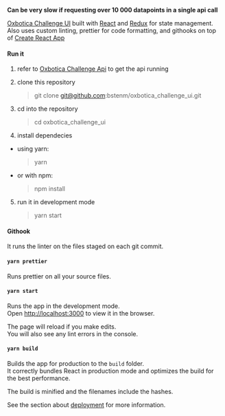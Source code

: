 **Can be very slow if requesting over 10 000 datapoints in a single api call**

[Oxbotica Challenge UI](https://github.com/bstenm/oxbotica_challenge_ui) built with [React](https://reactjs.org/) and [Redux](https://redux.js.org/) for state management. Also uses custom linting, prettier for code formatting, and githooks on top of [Create React App](https://github.com/facebook/create-react-app)

#### Run it

1. refer to [Oxbotica Challenge Api](https://github.com/bstenm/oxbotica_challenge_api) to get the api running

2. clone this repository

    > git clone git@github.com:bstenm/oxbotica_challenge_ui.git

3. cd into the repository

    > cd oxbotica_challenge_ui

4. install dependecies

-   using yarn:
    > yarn
-   or with npm:
    > npm install

5. run it in development mode
    > yarn start

#### Githook

It runs the linter on the files staged on each git commit.

#### `yarn prettier`

Runs prettier on all your source files.

#### `yarn start`

Runs the app in the development mode.<br>
Open [http://localhost:3000](http://localhost:3000) to view it in the browser.

The page will reload if you make edits.<br>
You will also see any lint errors in the console.

#### `yarn build`

Builds the app for production to the `build` folder.<br>
It correctly bundles React in production mode and optimizes the build for the best performance.

The build is minified and the filenames include the hashes.<br>

See the section about [deployment](https://facebook.github.io/create-react-app/docs/deployment) for more information.
